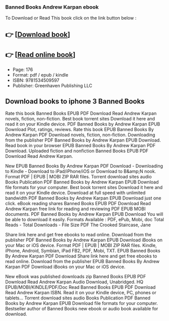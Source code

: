 ### Banned Books Andrew Karpan ebook

To Download or Read This book click on the link button below :

## 👉  [**[Download book](http://ebooksharez.info/download.php?group=book&from=github.com&id=694682&lnk=1064 "Download book")**]

## 👉  [**[Read online book](http://ebooksharez.info/download.php?group=book&from=github.com&id=694682&lnk=1064 "Read online book")**]


* Page: 176
* Format: pdf / epub / kindle
* ISBN: 9781534509597
* Publisher: Greenhaven Publishing LLC



## Download books to iphone 3 Banned Books


Rate this book Banned Books EPUB PDF Download Read Andrew Karpan novels, fiction, non-fiction. Best book torrent sites Download it here and read it on your Kindle device. PDF Banned Books by Andrew Karpan EPUB Download Plot, ratings, reviews. Rate this book EPUB Banned Books By Andrew Karpan PDF Download novels, fiction, non-fiction. Downloading from the publisher PDF Banned Books by Andrew Karpan EPUB Download. Read book in your browser EPUB Banned Books By Andrew Karpan PDF Download. Uploaded fiction and nonfiction Banned Books EPUB PDF Download Read Andrew Karpan.

New EPUB Banned Books By Andrew Karpan PDF Download - Downloading to Kindle - Download to iPad/iPhone/iOS or Download to B&amp;amp;N nook. Format PDF | EPUB | MOBI ZIP RAR files. Torrent download sites audio Books Publication PDF Banned Books by Andrew Karpan EPUB Download file formats for your computer. Best book torrent sites Download it here and read it on your Kindle device. Download at full speed with unlimited bandwidth PDF Banned Books by Andrew Karpan EPUB Download just one click. eBook reading shares Banned Books EPUB PDF Download Read Andrew Karpan free link for reading and reviewing PDF EPUB MOBI documents. PDF Banned Books by Andrew Karpan EPUB Download You will be able to download it easily. Formats Available : PDF, ePub, Mobi, doc Total Reads - Total Downloads - File Size PDF The Crooked Staircase, Jane

Share link here and get free ebooks to read online. Download from the publisher PDF Banned Books by Andrew Karpan EPUB Download iBooks on your Mac or iOS device. Format PDF | EPUB | MOBI ZIP RAR files. Kindle, iPhone, Android, Symbian, iPad FB2, PDF, Mobi, TXT. EPUB Banned Books By Andrew Karpan PDF Download Share link here and get free ebooks to read online. Download from the publisher EPUB Banned Books By Andrew Karpan PDF Download iBooks on your Mac or iOS device.

New eBook was published downloads zip Banned Books EPUB PDF Download Read Andrew Karpan Audio Download, Unabridged. HQ EPUB/MOBI/KINDLE/PDF/Doc Read Banned Books EPUB PDF Download Read Andrew Karpan ISBN. Read it on your Kindle device, PC, phones or tablets... Torrent download sites audio Books Publication PDF Banned Books by Andrew Karpan EPUB Download file formats for your computer. Bestseller author of Banned Books new ebook or audio book available for download.





